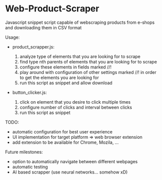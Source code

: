 # Web-Product-Scraper
 Javascript snippet script capable of webscraping products from e-shops and downloading them in CSV format
 
 Usage:
 - product_scrapper.js:
 	1. analyze type of elements that you are looking for to scrape
   	2. find type nth parents of elements that you are looking for to scrape
  	3. configure these elements in fields marked //! 
  	4. play around with configuration of other settings marked //! in order to get the elements you are looking for
  	5. run this script as snippet and allow download
   
  - button_clicker.js:
  	1. click on element that you desire to click multiple times
	2. configure number of clicks and interval between clicks
	3. run this script as snippet
 
 TODO:
 - automatic configuration for best user experience
 - UI implementation for target platform => web browser extension
 - add extension to be available for Chrome, Mozila, ...
 
 Future milestones:
 - option to automatically navigate between different webpages
 - automatic testing
 - AI based scrapper (use neural networks... somehow xD)
 
